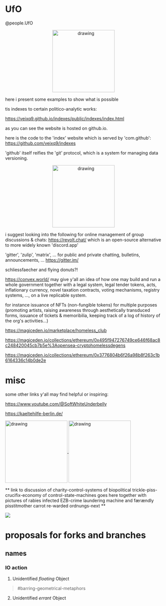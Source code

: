 # UfO
@people.UfO

<div style="margin-left:auto;margin-right:auto">
  <p align="center">  <img src="https://zeitdersolidaritaet.de/wp-content/uploads/2023/08/flyer-ufo-deutsch-1-848x1200.png" alt="drawing" style="width:200px" align="center"/>
  </p>
</div>



here i present some examples to show what is possible

tis indexes to certain politico-analytic works:

https://veixq9.github.io/indexes/public/indexes/index.html

as you can see the website is hosted on github.io.

here is the code to the 'index' website which is served by 'com.github':
https://github.com/veixq9/indexes


'github' itself reifies the 'git' protocol, which is a system for managing data versioning.


<div style="margin-left:auto;margin-right:auto">
  <p align="center">  <img src="https://miro.medium.com/v2/resize:fit:932/1*odxtilqfN40uE5hfGAJWPQ.png" alt="drawing" style="width:200px" align="center"/>
  </p>
</div>


i suggest looking into the following for online management of group discussions & chats:
https://revolt.chat/
which is an open-source alternative to more widely known 'discord.app'

'gitter', 'zulip', 'matrix', ... for public and private chatting, bulletins, announcements, ...
https://gitter.im/


schliessfaecher and flying donuts?!


https://convex.world/  may give y'all an idea of how one may build and run a whole government together with a legal system, legal tender tokens, acts, inflationary currency, novel taxation contracts, voting mechanisms, registry systems, ..., on a live replicable system.

for instance issuance of NFTs (non-fungible tokens) for multiple purposes (promoting artists, raising awareness through aesthetically transduced forms, issuance of tickets & memoribilia, keeping track of a log of history of the org's activities...)


https://magiceden.io/marketplace/homeless_club


https://magiceden.io/collections/ethereum/0x495f947276749ce646f68ac8c248420045cb7b5e%3Aopensea-cryptohomelessdegens


https://magiceden.io/collections/ethereum/0x3776804b6f26a98b8f263c1b6164336c14b0de2e


# misc
some other links y'all may find helpful or inspiring:

https://www.youtube.com/@SoftWhiteUnderbelly

https://kaeltehilfe-berlin.de/

<a href="https://www.amazon.de/-/en/Giorgio-Agamben/dp/0804732183">
  
 <img src="https://m.media-amazon.com/images/I/61s1pplO-XL._SL1500_.jpg" alt="drawing" style="width:200px" align="center"/>
</a>



<a href="https://www.amazon.de/Ausnahmezustand-Homo-sacer-II-1-suhrkamp/dp/3518123661/ref=sr_1_1?__mk_de_DE=%C3%85M%C3%85%C5%BD%C3%95%C3%91&crid=2G0HUZ0CFUPI2&dib=eyJ2IjoiMSJ9.TEiiI8ND6-q1DtuaZEMtuKVrDuBSHM_wOLHjbA7ylmd8vW2nRTIq0MFnJvrPuliVdhLBTjDmv69jc7GNE2vqwwDg5y6aYZwpZtkGYFLQVUi884nzxEdS5HdcG8N2oMOd65VzF7RcaQO5Z1seBdfzFAi6PhE1bx5DUlGpvFcIHHg2_oew2UCvfLwWl6oubCioH8-9npuvDFhRjTnbtsedI1GQLJBCi8xesJsLmLJ8_uk.GIoUHDCL8vF_deIDSkB4DhYeEHOn2nDIpZ_VyMr_1Ks&dib_tag=se&keywords=ausnahmezustand+agamben&qid=1712314012&sprefix=ausnahmezustand+agambe%2Caps%2C165&sr=8-1">

  
 <img src="https://m.media-amazon.com/images/I/613XUsoH9gL._SL1500_.jpg" alt="drawing" style="width:200px" align="center"/>
</a>




** link to discussion of charity-control-systems of biopolitical trickle-piss-crucifix-economy of control-state-machines goes here together with pictures of rabies infected EZB-crime laundering machine and færændly pisstitmother carrot re-warded ordnungs-next **

<img src="https://encrypted-tbn0.gstatic.com/images?q=tbn:ANd9GcRCpu6EgJnBz1JQc0ifK-6_yBFnuk-_MGMVRQVGYJQ0gw&s"/>

# proposals for forks and branches
## names
### IO action
1. Unidentified _floating_ Object
> \#barring-geometrical-metaphors
2. Unidentified _errant_ Object
